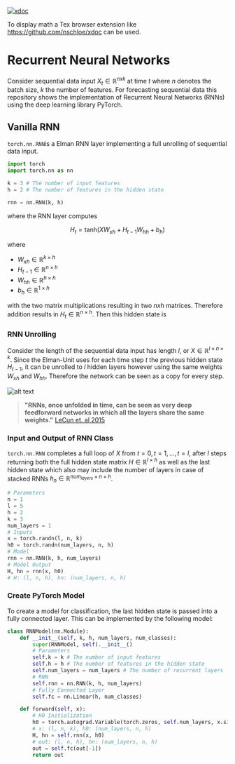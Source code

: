[![xdoc](https://img.shields.io/badge/Rendered%20with-xdoc-f2eecb?style=flat-square)](https://chrome.google.com/webstore/detail/xdoc/anidddebgkllnnnnjfkmjcaallemhjee)

To display math a Tex browser extension like https://github.com/nschloe/xdoc can be used.



# Recurrent Neural Networks
Consider  sequential data input $`X_t \in \mathbb{R}^{nxk}`$ at time $`t`$ where $`n`$ denotes the batch size,  $`k`$ the number of features. For forecasting sequential data this repository shows the implementation of Recurrent Neural Networks (RNNs) using the deep learning library PyTorch. 

## Vanilla RNN
`torch.nn.RNN`is a Elman RNN layer implementing a full unrolling of sequential data input.
```python
import torch
import torch.nn as nn

k = 3 # The number of input features
h = 2 # The number of features in the hidden state

rnn = nn.RNN(k, h)

```
where the RNN layer computes
```math
H_t = \text{tanh} \left( X W_{xh}+ H_{t-1} W_{hh} + b_{h} \right)
```

where
* $`W_{xh} \in \mathbb{R}^{k \times h}`$
* $`H_{t-1} \in \mathbb{R}^{n \times h}`$
* $`W_{hh} \in \mathbb{R}^{h \times h}`$
* $`b_{h} \in \mathbb{R}^{1 \times h}`$

with the two matrix multiplications resulting in two $`nxh`$ matrices. Therefore addition results in $`H_{t} \in \mathbb{R}^{n \times h}`$. Then this hidden state is



### RNN Unrolling

Consider the length of the sequential data input has length $`l`$, or $`X \in \mathbb{R}^{l \times n \times k} `$. Since the Elman-Unit uses for each time step $`t`$ the previous hidden state $`H_{t-1}`$, it can be unrolled to $`l`$ hidden layers however using the same weights $`W_{xh}`$ and $`W_{hh}`$. Therefore the network can be seen as a copy for every step.

![alt text](https://colah.github.io/posts/2015-08-Understanding-LSTMs/img/RNN-unrolled.png)

> **"RNNs, once unfolded in time, can be seen as very deep feedforward networks in which all the layers share the same weights."** [LeCun et. al 2015]( https://www.nature.com/articles/nature14539.epdf)



### Input and Output of RNN Class
`torch.nn.RNN` completes a full loop of $`X`$ from $`t=0, t=1, ..., t=l`$, after $`l`$ steps returning both the full hidden state matrix $`H \in \mathbb{R}^{l \times h}`$ as well as the last hidden state which also may include the number of layers in case of stacked RNNs $`h_n \in \mathbb{R}^{ num_{layers} \times n \times h }`$.

```python
# Parameters
n = 1
l = 5
h = 2
k = 3
num_layers = 1
# Inputs
x = torch.randn(l, n, k)
h0 = torch.randn(num_layers, n, h)
# Model
rnn = nn.RNN(k, h, num_layers)
# Model Output
H, hn = rnn(x, h0)
# H: (l, n, h), hn: (num_layers, n, h)
```

### Create PyTorch Model
To create a  model for classification, the last hidden state is passed into a fully connected layer. This can be implemented by the following model:

```python
class RNNModel(nn.Module):
	def __init__(self, k, h, num_layers, num_classes):
		super(RNNModel, self).__init__()
		# Parameters
		self.k = k # The number of input features
		self.h = h # The number of features in the hidden state
		self.num_layers = num_layers # The number of recurrent layers
		# RNN
		self.rnn = nn.RNN(k, h, num_layers)
		# Fully Connected Layer
		self.fc = nn.Linear(h, num_classes)

	def forward(self, x):
		# H0 Initialization
		h0 = torch.autograd.Variable(torch.zeros, self.num_layers, x.size(0), self.h)
		# x: (l, n, k), h0: (num_layers, n, h)
		H, hn = self.rnn(x, h0)
		# out: (l, n, h), hn: (num_layers, n, h)
		out = self.fc(out[-1])
		return out
```


